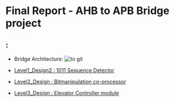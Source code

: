 # Final Report - AHB to APB Bridge project

##  :
- Bridge Architecture:
  ![to git](https://github.com/ThomasMJosline/AHB_to_APB_Bridgeproject/assets/84652232/2726b9d9-0f0b-478f-8c39-ce3dbc37fe41)

  
- [Level1_Design2 : 1011 Sequence Detector](https://github.com/vyomasystems-lab/challenges-ThomasMJosline/blob/master/level1_design2/README.md)
- [Level2_Design : Bitmanipulation co-processor](https://github.com/vyomasystems-lab/challenges-ThomasMJosline/blob/master/level2_design/README.md)
- [Level3_Design : Elevator Controller module](https://github.com/vyomasystems-lab/challenges-ThomasMJosline/blob/master/level3_design/README.md)


